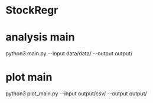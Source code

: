 # StockRegr

# analysis main
python3 main.py --input data/data/ --output output/
# plot main
python3 plot_main.py --input output/csv/ --output output/